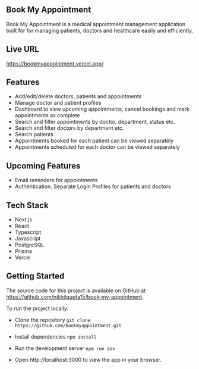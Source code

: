 

## Book My Appointment

Book My Appointment is a medical appointment management application built for for managing patients, doctors and healthcare easily and efficiently.

## Live URL
https://bookmyappointment.vercel.app/

## Features

- Add/edit/delete doctors, patients and appointments
- Manage doctor and patient profiles
- Dashboard to view upcoming appointments, cancel bookings and mark appointments as complete
- Search and filter appointments by doctor, department, status etc.
- Search and filter doctors by department etc.
- Search patients
- Appointments booked for each patient can be viewed separately
- Appointments scheduled for each doctor can be viewed separately

## Upcoming Features
- Email reminders for appointments
- Authentication. Separate Login Profiles for patients and doctors

## Tech Stack
- Next.js
- React
- Typescript
- Javascript
- PostgreSQL
- Prisma
- Vercel


## Getting Started
The source code for this project is available on GitHub at https://github.com/nikhilgupta15/book-my-appointment.

To run the project locally:

- Clone the repository
```git clone https://github.com/bookmyappointment.git```

- Install dependencies
```npm install```

- Run the development server
```npm run dev```

- Open http://localhost:3000 to view the app in your browser.

